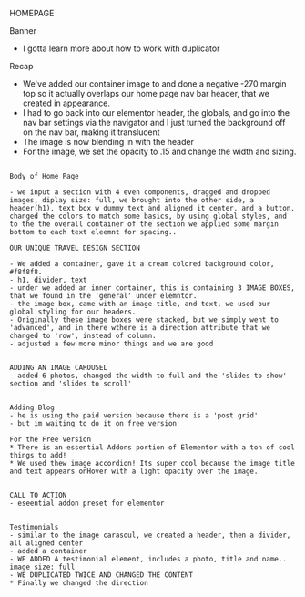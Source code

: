 HOMEPAGE

Banner

- I gotta learn more about how to work with duplicator

Recap
- We've added our container image to and done a negative -270 margin top so it actually overlaps our home page nav bar header, that we created in appearance. 
- I had to go back into our elementor header, the globals, and go into the nav bar settings via the navigator and I just turned the background off on the nav bar, making it translucent
- The image is now blending in with the header
- For the image, we set the opacity to .15 and change the width and sizing.
~~~~~~~~~~

Body of Home Page

- we input a section with 4 even components, dragged and dropped images, diplay size: full, we brought into the other side, a header(h1), text box w dummy text and aligned it center, and a button, changed the colors to match some basics, by using global styles, and to the the overall container of the section we applied some margin bottom to each text eleemnt for spacing..

OUR UNIQUE TRAVEL DESIGN SECTION

- We added a container, gave it a cream colored background color, #f8f8f8.
- h1, divider, text
- under we added an inner container, this is containing 3 IMAGE BOXES, that we found in the 'general' under elemntor.
- the image box, came with an image title, and text, we used our global styling for our headers.
- Originally these image boxes were stacked, but we simply went to 'advanced', and in there wthere is a direction attribute that we changed to 'row', instead of column.
- adjusted a few more minor things and we are good


ADDING AN IMAGE CAROUSEL
- added 6 photos, changed the width to full and the 'slides to show' section and 'slides to scroll'


Adding Blog
- he is using the paid version because there is a 'post grid'
- but im waiting to do it on free version

For the Free version
* There is an essential Addons portion of Elementor with a ton of cool things to add! 
* We used thew image accordion! Its super cool because the image title and text appears onHover with a light opacity over the image. 


CALL TO ACTION
- eseential addon preset for elementor


Testimonials
- similar to the image carasoul, we created a header, then a divider, all aligned center
- added a container
- WE ADDED A testimonial element, includes a photo, title and name.. image size: full
- WE DUPLICATED TWICE AND CHANGED THE CONTENT
* Finally we changed the direction